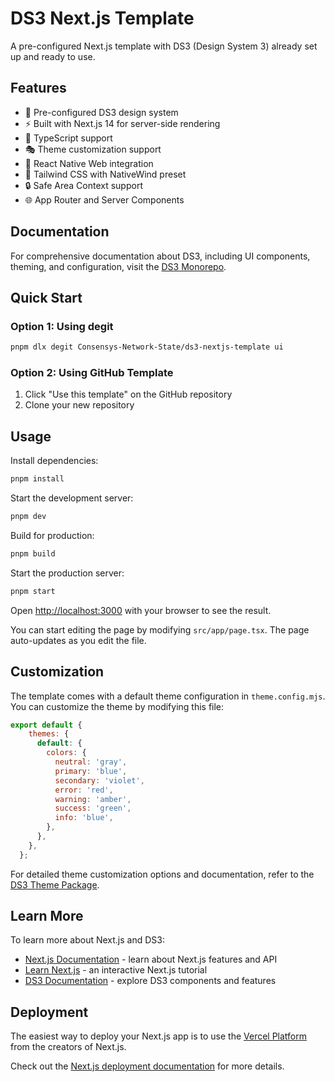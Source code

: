 # DS3 Next.js Template

A pre-configured Next.js template with DS3 (Design System 3) already set up and ready to use.

## Features

- 🎨 Pre-configured DS3 design system
- ⚡️ Built with Next.js 14 for server-side rendering
- 🎯 TypeScript support
- 🎭 Theme customization support
- 📱 React Native Web integration
- 🎯 Tailwind CSS with NativeWind preset
- 🔒 Safe Area Context support
- 🌐 App Router and Server Components

## Documentation

For comprehensive documentation about DS3, including UI components, theming, and configuration, visit the [DS3 Monorepo](https://github.com/Consensys-Network-State/ds3).

## Quick Start

### Option 1: Using degit

```bash
pnpm dlx degit Consensys-Network-State/ds3-nextjs-template ui
```

### Option 2: Using GitHub Template

1. Click "Use this template" on the GitHub repository
2. Clone your new repository

## Usage

Install dependencies:
```bash
pnpm install
```

Start the development server:
```bash
pnpm dev
```

Build for production:
```bash
pnpm build
```

Start the production server:
```bash
pnpm start
```

Open [http://localhost:3000](http://localhost:3000) with your browser to see the result.

You can start editing the page by modifying `src/app/page.tsx`. The page auto-updates as you edit the file.

## Customization

The template comes with a default theme configuration in `theme.config.mjs`. You can customize the theme by modifying this file:

```js
export default {
    themes: {
      default: {
        colors: {
          neutral: 'gray',
          primary: 'blue',
          secondary: 'violet',
          error: 'red',
          warning: 'amber',
          success: 'green',
          info: 'blue',
        },
      },
    },
  };
```

For detailed theme customization options and documentation, refer to the [DS3 Theme Package](https://github.com/Consensys-Network-State/ds3/tree/main/packages/theme).

## Learn More

To learn more about Next.js and DS3:

- [Next.js Documentation](https://nextjs.org/docs) - learn about Next.js features and API
- [Learn Next.js](https://nextjs.org/learn) - an interactive Next.js tutorial
- [DS3 Documentation](https://github.com/Consensys-Network-State/ds3) - explore DS3 components and features

## Deployment

The easiest way to deploy your Next.js app is to use the [Vercel Platform](https://vercel.com/new) from the creators of Next.js.

Check out the [Next.js deployment documentation](https://nextjs.org/docs/app/building-your-application/deploying) for more details.
